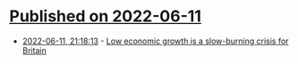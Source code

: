 # [Published on 2022-06-11](index.md)

* [2022-06-11, 21:18:13](https://news.ycombinator.com/item?id=31708519) - [Low economic growth is a slow-burning crisis for Britain](https://www.economist.com/leaders/2022/06/09/low-economic-growth-is-a-slow-burning-crisis-for-britain)
